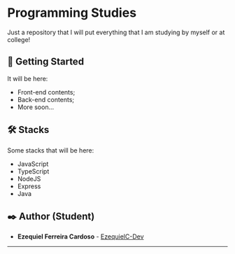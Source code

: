 # Programming Studies

Just a repository that I will put everything that I am studying by myself or at college!

## 🚀 Getting Started

It will be here:
   * Front-end contents;
   * Back-end contents;
   * More soon...

## 🛠️ Stacks

Some stacks that will be here:

* JavaScript
* TypeScript
* NodeJS
* Express
* Java

## ✒️ Author (Student)

* **Ezequiel Ferreira Cardoso** - [EzequielC-Dev](https://github.com/https://github.com/EzequielC-dev)

---
